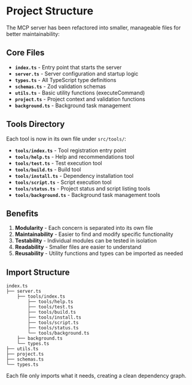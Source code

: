 # Project Structure

The MCP server has been refactored into smaller, manageable files for better maintainability:

## Core Files

- **`index.ts`** - Entry point that starts the server
- **`server.ts`** - Server configuration and startup logic
- **`types.ts`** - All TypeScript type definitions
- **`schemas.ts`** - Zod validation schemas
- **`utils.ts`** - Basic utility functions (executeCommand)
- **`project.ts`** - Project context and validation functions
- **`background.ts`** - Background task management

## Tools Directory

Each tool is now in its own file under `src/tools/`:

- **`tools/index.ts`** - Tool registration entry point
- **`tools/help.ts`** - Help and recommendations tool
- **`tools/test.ts`** - Test execution tool
- **`tools/build.ts`** - Build tool
- **`tools/install.ts`** - Dependency installation tool
- **`tools/script.ts`** - Script execution tool
- **`tools/status.ts`** - Project status and script listing tools
- **`tools/background.ts`** - Background task management tools

## Benefits

1. **Modularity** - Each concern is separated into its own file
2. **Maintainability** - Easier to find and modify specific functionality
3. **Testability** - Individual modules can be tested in isolation
4. **Readability** - Smaller files are easier to understand
5. **Reusability** - Utility functions and types can be imported as needed

## Import Structure

```
index.ts
├── server.ts
    ├── tools/index.ts
        ├── tools/help.ts
        ├── tools/test.ts
        ├── tools/build.ts
        ├── tools/install.ts
        ├── tools/script.ts
        ├── tools/status.ts
        └── tools/background.ts
    ├── background.ts
    └── types.ts
├── utils.ts
├── project.ts
├── schemas.ts
└── types.ts
```

Each file only imports what it needs, creating a clean dependency graph.
